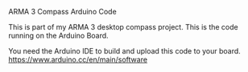 ARMA 3 Compass Arduino Code

This is part of my ARMA 3 desktop compass project. This is the code running on the Arduino Board.

You need the Arduino IDE to build and upload this code to your board.
https://www.arduino.cc/en/main/software